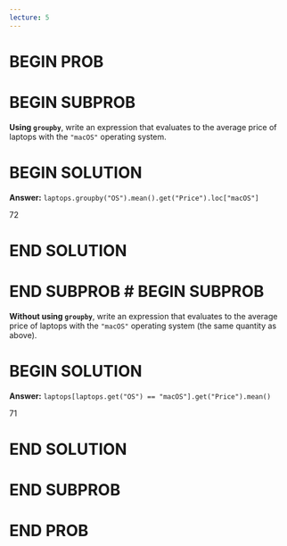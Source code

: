 ```yaml
---
lecture: 5
---
```


# BEGIN PROB

# BEGIN SUBPROB

**Using `groupby`**, write an expression that evaluates to the average
price of laptops with the `"macOS"` operating system.


# BEGIN SOLUTION

**Answer:** `laptops.groupby("OS").mean().get("Price").loc["macOS"]`

<average>72</average>

# END SOLUTION

# END SUBPROB # BEGIN SUBPROB

**Without using `groupby`**, write an expression that evaluates to the
average price of laptops with the `"macOS"` operating system (the same
quantity as above).


# BEGIN SOLUTION

**Answer:** `laptops[laptops.get("OS") == "macOS"].get("Price").mean()`

<average>71</average>

# END SOLUTION

# END SUBPROB

# END PROB